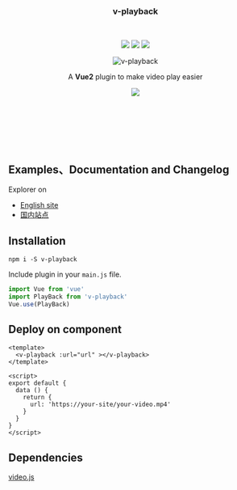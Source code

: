 <br><br>

<h3 align="center">v-playback</h3>

<br>

<p align="center">
  <a href="https://www.npmjs.com/package/v-playback"><img src="https://img.shields.io/npm/v/v-playback.svg"></a>
  <a href="https://mit-license.org/"><img src="https://img.shields.io/badge/license-MIT-brightgreen.svg"></a>
  <a href="https://www.npmjs.com/package/v-playback"><img src="https://img.shields.io/npm/dy/v-playback.svg"></a>
</p>

<p align="center"><img src="https://terryz.github.io/image/v-playback/v-playback.png" alt="v-playback" ></p>

<p align="center">
  A <strong>Vue2</strong> plugin to make video play easier
</p>

<p align="center">
  <a href="https://nodei.co/npm/v-playback/"><img src="https://nodei.co/npm/v-playback.png"></a>
</p>

<br><br><br><br><br>

## Examples、Documentation and Changelog

Explorer on

- [English site](https://terryz.github.io/vue/#/playback)
- [国内站点](https://terryz.gitee.io/vue/#/playback)

## Installation

```
npm i -S v-playback
```

Include plugin in your `main.js` file.

```js
import Vue from 'vue'
import PlayBack from 'v-playback'
Vue.use(PlayBack)
```

## Deploy on component

```vue
<template>
  <v-playback :url="url" ></v-playback>
</template>

<script>
export default {
  data () {
    return {
      url: 'https://your-site/your-video.mp4'
    }
  }
}
</script>
```

## Dependencies

[video.js](https://github.com/videojs/video.js)
